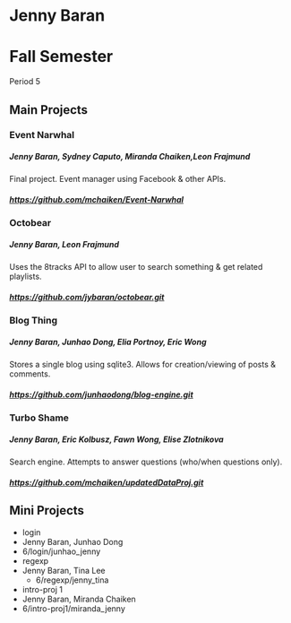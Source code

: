 Jenny Baran
==========

# Fall Semester
Period 5

## Main Projects

### Event Narwhal
##### Jenny Baran, Sydney Caputo, Miranda Chaiken,Leon Frajmund
Final project. Event manager using Facebook & other APIs.
##### https://github.com/mchaiken/Event-Narwhal

### Octobear
##### Jenny Baran, Leon Frajmund
Uses the 8tracks API to allow user to search something & get related playlists.
##### https://github.com/jybaran/octobear.git

### Blog Thing
##### Jenny Baran, Junhao Dong, Elia Portnoy, Eric Wong
Stores a single blog using sqlite3. Allows for creation/viewing of posts & comments.
##### https://github.com/junhaodong/blog-engine.git

### Turbo Shame
##### Jenny Baran, Eric Kolbusz, Fawn Wong, Elise Zlotnikova
Search engine. Attempts to answer questions (who/when questions only).
##### https://github.com/mchaiken/updatedDataProj.git

## Mini Projects

 * login
  * Jenny Baran, Junhao Dong
  * 6/login/junhao_jenny
 * regexp
  * Jenny Baran, Tina Lee 
	* 6/regexp/jenny_tina
 * intro-proj 1
  * Jenny Baran, Miranda Chaiken 
  * 6/intro-proj1/miranda_jenny

